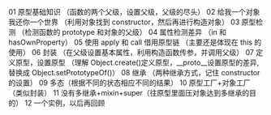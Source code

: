 01 原型基础知识 （函数的两个父级，设置父级，父级的尽头）
02 给我一个对象我还你一个世界 （利用对象找到 constructor，然后再进行构造对象）
03 原型检测 （检测函数的 prototype 和对象的父级）
04 属性检测差异 （in 和 hasOwnProperty）
05 使用 apply 和 call 借用原型链 （主要还是体现在 this 的使用）
06 封装 （在父级设置基本属性，利用构造函数传参，并调用父级）
07 定义原型，设置原型 （理解 Object.create()定义原型，\_\_proto\_\_设置原型的差异,替换成 Object.setPrototypeOf()）
08 继承 （两种继承方式，记住 constructor 的设置）
09 多态（根据不同的状态相应不同的结果）
10 原型工厂+对象工厂（类似封装）
11 没有多继承+mixin+super（往原型里面压对象达到多继承的目的）
12 一个实例，以后再回顾
